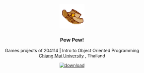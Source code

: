 <div align="center">
  <a href="https://github.com/thayorch/204114-Project/">
    <img src="logo.png" alt="Logo" width="80" height="80">
  </a>
  <h3 align="center">Pew Pew!</h3>
  <p align="center">
    Games projects of 204114 | Intro to Object Oriented Programming
    <br />
  <a href="https://www.google.com/search?rls=en&q=chiang+mai+university">Chiang Mai University</a></strong> , Thailand    
  </p>

  <a href="https://github.com/thayorch/204114-Project/releases/download/PewPew-1.0.1/Game.jar" target="_blank">
        <img src="https://img.shields.io/static/v1?message=Download&logo=&label=&color=1f72bf&logoColor=&labelColor=&style=for-the-badge" alt="download"  />
  </a>
</div>
